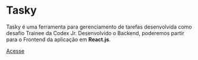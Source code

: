
# Tasky

Tasky é uma ferramenta para gerenciamento de tarefas desenvolvida como desafio Trainee da Codex Jr.
Desenvolvido o Backend, poderemos partir para o Frontend da aplicação em **React.js**.

[Acesse](https://tasky-codex.herokuapp.com)